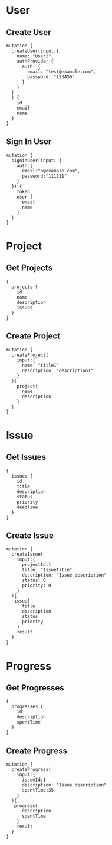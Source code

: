 # User

## Create User

```
mutation {
  createUser(input:{
    name: "User2",
    authProvider:{
      auth: {
        email: "test@example.com",
      	password: "123456"
      }
    }
  }
  ) {
    id
    email
    name
  }
}
```

## Sign In User

```
mutation {
  signinUser(input: {
    auth:{
      email:"a@example.com",
      password:"111111"
    }
  }) {
    token
    user {
      email
      name
    }
  }
}
```

# Project

## Get Projects

```
{
  projects {
    id
    name
    description
    issues
  }
}
```

## Create Project

```
mutation {
  createProject(
    input:{
      name: "title1"
      description: "description1"
    }
  ){
    project{
      name
      description
    }
  }
}
```

# Issue

## Get Issues

```
{
  issues {
    id
    title
    description
    status
    priority
    deadline
  }
}
```

## Create Issue

```
mutation {
  createIssue(
    input:{
      projectId:1
      title: "IssueTitle"
      description: "Issue description"
      status: 0
      priority: 0
    }
  ){
   issue{
      title
      description
      status
      priority
    }
    result
  }
}
```

# Progress

## Get Progresses

```
{
  progresses {
    id
    description
    spentTime
  }
}
```

## Create Progress

```
mutation {
  createProgress(
    input:{
      issueId:1
      description: "Issue description"
      spentTime:35
    }
  ){
   progress{
      description
      spentTime
    }
    result
  }
}
```
